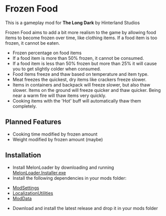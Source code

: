 # Frozen Food

This is a gameplay mod for **The Long Dark** by Hinterland Studios

Frozen Food aims to add a bit more realism to the game by allowing food items to become frozen over time, like clothing items. If a food item is too frozen, it cannot be eaten.

* Frozen percentage on food items
* If a food item is more than 50% frozen, it cannot be consumed.
* If a food item is less than 50% frozen but more than 25% it will cause you to get slightly colder when consumed.
* Food items freeze and thaw based on temperature and item type. 
* Meat freezes the quickest, dry items like crackers freeze slower. 
* Items in containers and backpack will freeze slower, but also thaw slower. Items on the ground will freeze quicker and thaw quicker. Being near a warm fire will thaw items very quickly. 
* Cooking items with the 'Hot' buff will automatically thaw them completely.

## Planned Features

* Cooking time modified by frozen amount
* Weight modified by frozen amount (maybe)

## Installation

* Install MelonLoader by downloading and running [MelonLoader.Installer.exe](https://github.com/HerpDerpinstine/MelonLoader/releases/latest/download/MelonLoader.Installer.exe)
* Install the following dependencies in your mods folder: 

- [ModSettings](https://github.com/dommrogers/ModSettings/releases/latest)
- [LocalizationUtilities](https://github.com/dommrogers/LocalizationUtilities/releases/latest)
- [ModData](https://github.com/dommrogers/ModData/releases/latest)

* Download and install the latest release and drop it in your mods folder
